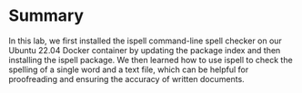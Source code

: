 # Summary

In this lab, we first installed the ispell command-line spell checker on our Ubuntu 22.04 Docker container by updating the package index and then installing the ispell package. We then learned how to use ispell to check the spelling of a single word and a text file, which can be helpful for proofreading and ensuring the accuracy of written documents.
